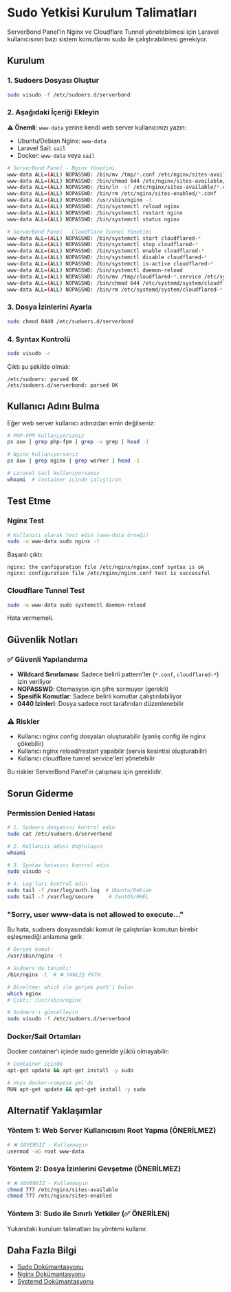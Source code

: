 # Sudo Yetkisi Kurulum Talimatları

ServerBond Panel'in Nginx ve Cloudflare Tunnel yönetebilmesi için Laravel kullanıcısının bazı sistem komutlarını sudo ile çalıştırabilmesi gerekiyor.

## Kurulum

### 1. Sudoers Dosyası Oluştur

```bash
sudo visudo -f /etc/sudoers.d/serverbond
```

### 2. Aşağıdaki İçeriği Ekleyin

**⚠️ Önemli**: `www-data` yerine kendi web server kullanıcınızı yazın:
- Ubuntu/Debian Nginx: `www-data`
- Laravel Sail: `sail`  
- Docker: `www-data` veya `sail`

```bash
# ServerBond Panel - Nginx Yönetimi
www-data ALL=(ALL) NOPASSWD: /bin/mv /tmp/*.conf /etc/nginx/sites-available/
www-data ALL=(ALL) NOPASSWD: /bin/chmod 644 /etc/nginx/sites-available/*.conf
www-data ALL=(ALL) NOPASSWD: /bin/ln -sf /etc/nginx/sites-available/*.conf /etc/nginx/sites-enabled/
www-data ALL=(ALL) NOPASSWD: /bin/rm /etc/nginx/sites-enabled/*.conf
www-data ALL=(ALL) NOPASSWD: /usr/sbin/nginx -t
www-data ALL=(ALL) NOPASSWD: /bin/systemctl reload nginx
www-data ALL=(ALL) NOPASSWD: /bin/systemctl restart nginx
www-data ALL=(ALL) NOPASSWD: /bin/systemctl status nginx

# ServerBond Panel - Cloudflare Tunnel Yönetimi
www-data ALL=(ALL) NOPASSWD: /bin/systemctl start cloudflared-*
www-data ALL=(ALL) NOPASSWD: /bin/systemctl stop cloudflared-*
www-data ALL=(ALL) NOPASSWD: /bin/systemctl enable cloudflared-*
www-data ALL=(ALL) NOPASSWD: /bin/systemctl disable cloudflared-*
www-data ALL=(ALL) NOPASSWD: /bin/systemctl is-active cloudflared-*
www-data ALL=(ALL) NOPASSWD: /bin/systemctl daemon-reload
www-data ALL=(ALL) NOPASSWD: /bin/mv /tmp/cloudflared-*.service /etc/systemd/system/
www-data ALL=(ALL) NOPASSWD: /bin/chmod 644 /etc/systemd/system/cloudflared-*.service
www-data ALL=(ALL) NOPASSWD: /bin/rm /etc/systemd/system/cloudflared-*.service
```

### 3. Dosya İzinlerini Ayarla

```bash
sudo chmod 0440 /etc/sudoers.d/serverbond
```

### 4. Syntax Kontrolü

```bash
sudo visudo -c
```

Çıktı şu şekilde olmalı:
```
/etc/sudoers: parsed OK
/etc/sudoers.d/serverbond: parsed OK
```

## Kullanıcı Adını Bulma

Eğer web server kullanıcı adınızdan emin değilseniz:

```bash
# PHP-FPM kullanıyorsanız
ps aux | grep php-fpm | grep -v grep | head -1

# Nginx kullanıyorsanız  
ps aux | grep nginx | grep worker | head -1

# Laravel Sail kullanıyorsanız
whoami  # Container içinde çalıştırın
```

## Test Etme

### Nginx Test

```bash
# Kullanıcı olarak test edin (www-data örneği)
sudo -u www-data sudo nginx -t
```

Başarılı çıktı:
```
nginx: the configuration file /etc/nginx/nginx.conf syntax is ok
nginx: configuration file /etc/nginx/nginx.conf test is successful
```

### Cloudflare Tunnel Test

```bash
sudo -u www-data sudo systemctl daemon-reload
```

Hata vermemeli.

## Güvenlik Notları

### ✅ Güvenli Yapılandırma

- **Wildcard Sınırlaması**: Sadece belirli pattern'ler (`*.conf`, `cloudflared-*`) izin veriliyor
- **NOPASSWD**: Otomasyon için şifre sormuyor (gerekli)
- **Spesifik Komutlar**: Sadece belirli komutlar çalıştırılabiliyor
- **0440 İzinleri**: Dosya sadece root tarafından düzenlenebilir

### ⚠️ Riskler

- Kullanıcı nginx config dosyaları oluşturabilir (yanlış config ile nginx çökebilir)
- Kullanıcı nginx reload/restart yapabilir (servis kesintisi oluşturabilir)
- Kullanıcı cloudflare tunnel service'leri yönetebilir

Bu riskler ServerBond Panel'in çalışması için gereklidir.

## Sorun Giderme

### Permission Denied Hatası

```bash
# 1. Sudoers dosyasını kontrol edin
sudo cat /etc/sudoers.d/serverbond

# 2. Kullanıcı adını doğrulayın
whoami

# 3. Syntax hatasını kontrol edin
sudo visudo -c

# 4. Log'ları kontrol edin
sudo tail -f /var/log/auth.log  # Ubuntu/Debian
sudo tail -f /var/log/secure     # CentOS/RHEL
```

### "Sorry, user www-data is not allowed to execute..."

Bu hata, sudoers dosyasındaki komut ile çalıştırılan komutun birebir eşleşmediği anlamına gelir.

```bash
# Gerçek komut:
/usr/sbin/nginx -t

# Sudoers'da tanımlı:
/bin/nginx -t  # ❌ YANLIŞ PATH

# Düzeltme: which ile gerçek path'i bulun
which nginx
# Çıktı: /usr/sbin/nginx

# Sudoers'ı güncelleyin
sudo visudo -f /etc/sudoers.d/serverbond
```

### Docker/Sail Ortamları

Docker container'ı içinde sudo genelde yüklü olmayabilir:

```bash
# Container içinde
apt-get update && apt-get install -y sudo

# Veya docker-compose.yml'de
RUN apt-get update && apt-get install -y sudo
```

## Alternatif Yaklaşımlar

### Yöntem 1: Web Server Kullanıcısını Root Yapma (ÖNERİLMEZ)

```bash
# ❌ GÜVENSİZ - Kullanmayın
usermod -aG root www-data
```

### Yöntem 2: Dosya İzinlerini Gevşetme (ÖNERİLMEZ)

```bash
# ❌ GÜVENSİZ - Kullanmayın
chmod 777 /etc/nginx/sites-available
chmod 777 /etc/nginx/sites-enabled
```

### Yöntem 3: Sudo ile Sınırlı Yetkiler (✅ ÖNERİLEN)

Yukarıdaki kurulum talimatları bu yöntemi kullanır.

## Daha Fazla Bilgi

- [Sudo Dokümantasyonu](https://www.sudo.ws/docs/man/1.8.27/sudoers.man/)
- [Nginx Dokümantasyonu](https://nginx.org/en/docs/)
- [Systemd Dokümantasyonu](https://www.freedesktop.org/software/systemd/man/systemctl.html)

